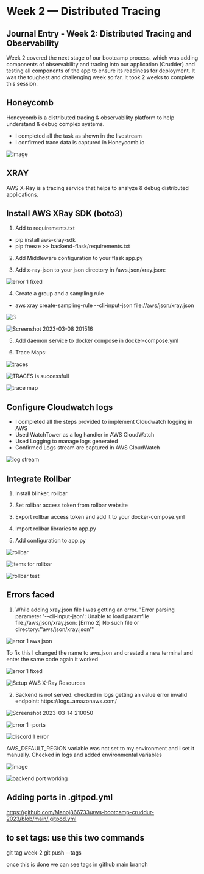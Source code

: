 # Week 2 — Distributed Tracing

## Journal Entry - Week 2: Distributed Tracing and Observability

Week 2 covered the next stage of our bootcamp process, which was adding components of observability and tracing into our application (Crudder) and testing all components of the app to ensure its readiness for deployment. It was the toughest and challenging week so far. It took 2 weeks to complete this session.

## Honeycomb
Honeycomb is a distributed tracing & observability platform to help understand & debug complex systems.

* I completed all the task as shown in the livestream
* I confirmed trace data is captured in Honeycomb.io

![image](https://user-images.githubusercontent.com/100923201/225388213-4731117e-eaef-4464-a7e8-55beebb0209f.png)

## XRAY
AWS X-Ray is a tracing service that helps to analyze & debug distributed applications.

## Install AWS XRay SDK (boto3)

1. Add to requirements.txt

 * pip install aws-xray-sdk
 * pip freeze >> backend-flask/requirements.txt

2. Add Middleware configuration to your flask app.py


3. Add x-ray-json to your json directory in /aws.json/xray.json:
 
![error 1 fixed](https://user-images.githubusercontent.com/100923201/225391795-720439a9-4527-4728-8e0f-9aee05837d4c.png)


4. Create a group and a sampling rule

 * aws xray create-sampling-rule --cli-input-json file://aws/json/xray.json

![3](https://user-images.githubusercontent.com/100923201/225391726-727c053c-38b8-4428-abcd-5136c299a08b.png)

![Screenshot 2023-03-08 201516](https://user-images.githubusercontent.com/100923201/225392108-d107f7da-b555-4f57-b62d-0d04a27cb3fe.png)


5. Add daemon service to docker compose in docker-compose.yml

6. Trace Maps:

![traces](https://user-images.githubusercontent.com/100923201/225392450-8a984561-700b-42d5-9155-54d3aff132e5.png)

![TRACES is successfull](https://user-images.githubusercontent.com/100923201/225392503-56492a54-a50f-46db-af6d-44bce772fc26.png)

![trace map](https://user-images.githubusercontent.com/100923201/225392584-09bd5bc0-3d3b-4b63-95ef-fe65f4d7e1d6.png)


## Configure Cloudwatch logs

 * I completed all the steps provided to implement Cloudwatch logging in AWS
 * Used WatchTower as a log handler in AWS CloudWatch
 * Used Logging to manage logs generated
 * Confirmed Logs stream are captured in AWS CloudWatch

![log stream](https://user-images.githubusercontent.com/100923201/225393187-0457d979-149c-4ab8-9732-7a0fb81ba346.png)

## Integrate Rollbar

1. Install blinker, rollbar

2. Set rollbar access token from rollbar website

3. Export rollbar access token and add it to your docker-compose.yml

4. Import rollbar libraries to app.py

5. Add configuration to app.py

![rollbar](https://user-images.githubusercontent.com/100923201/225394097-8bc4e0a5-84df-4aec-b3b9-86c1201f79a7.png)

![items for rollbar](https://user-images.githubusercontent.com/100923201/225394161-c7283393-4d9c-4c89-b198-a6a13fc609a0.png)

![rollbar test](https://user-images.githubusercontent.com/100923201/225394240-6bc5f892-85f0-4f26-bc61-70cc7a6113b1.png)

## Errors faced 
1. While adding xray.json file I was getting an error. "Error parsing parameter '--cli-input-json': Unable to load paramfile file://aws/json/xray.json: [Errno 2] No such file or directory:''aws/json/xray.json'"  

![error 1 aws json](https://user-images.githubusercontent.com/100923201/225395844-f1ce7394-4fd8-4e02-bd2b-09a94a8566df.png)

To fix this I changed the name to aws.json and created a new terminal and enter the same code again it worked 

![error 1 fixed](https://user-images.githubusercontent.com/100923201/225396209-35e8adb1-cf0c-4815-b2ac-f7947224ac19.png)

![Setup AWS X-Ray Resources](https://user-images.githubusercontent.com/100923201/225396244-827b0d95-c3f1-4c87-98ac-2138161f724d.png)


2. Backend is not served. checked in logs getting an value error  invalid endpoint: https://logs..amazonaws.com/

![Screenshot 2023-03-14 210050](https://user-images.githubusercontent.com/100923201/225398252-fec059f2-2cfe-4eec-ad53-947661efc689.png)
 
![error 1 -ports](https://user-images.githubusercontent.com/100923201/225396432-aee6c1c5-19aa-43c4-a9ef-5c3e3f55f155.png)

![discord 1 error](https://user-images.githubusercontent.com/100923201/225396484-f8b9cd54-f447-4a00-845d-e5bc51da51f3.png)

AWS_DEFAULT_REGION variable was not set to my environment and i set it manually. Checked in logs and added environmental variables  

![image](https://user-images.githubusercontent.com/100923201/225396908-0e18f769-cc08-4e88-bde9-ad6012b96fa2.png)

![backend port working](https://user-images.githubusercontent.com/100923201/225396986-26a6974a-84e8-4b49-a507-ae5b3ca0f675.png)



## Adding ports in .gitpod.yml

https://github.com/Manoj866733/aws-bootcamp-cruddur-2023/blob/main/.gitpod.yml

## to set tags: use this two commands

git tag week-2
git push --tags

once this is done we can see tags in github main branch
